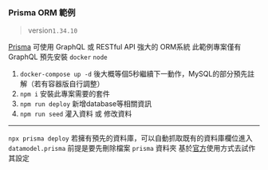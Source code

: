 ### Prisma ORM 範例
> version`1.34.10`

[Prisma](https://www.prisma.io/docs/1.34/get-started) 可使用 GraphQL 或 RESTful API 強大的 ORM系統
此範例專案僅有 GraphQL
預先安裝 `docker` `node`

1. `docker-compose up -d` 後大概等個5秒繼續下一動作，MySQL的部分預先註解（若有容器版自行調整）
2. `npm i` 安裝此專案需要的套件
3. `npm run deploy` 新增database等相關資訊
4. `npm run seed` 灌入資料 或 修改資料

---

`npx prisma deploy` 若擁有預先的資料庫，可以自動抓取既有的資料庫欄位進入`datamodel.prisma`
前提是要先刪除檔案 `prisma` 資料夾 基於[官方](https://www.prisma.io/docs/1.34/get-started)使用方式去試作其設定
